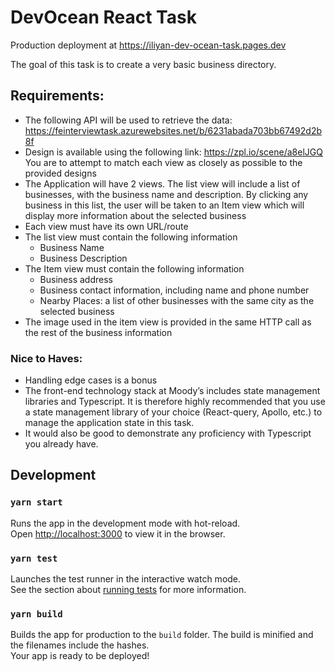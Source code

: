# DevOcean React Task

Production deployment at https://iliyan-dev-ocean-task.pages.dev

The goal of this task is to create a very basic business directory.

## Requirements:

- The following API will be used to retrieve the data:
  https://feinterviewtask.azurewebsites.net/b/6231abada703bb67492d2b8f
- Design is available using the following link: https://zpl.io/scene/a8elJGQ
  You are to attempt to match each view as closely as possible to the provided designs
- The Application will have 2 views. The list view will include a list of businesses, with the business name and description. By clicking any business in this list, the user will be taken to an Item view which will display more information about the selected business
- Each view must have its own URL/route
- The list view must contain the following information
  - Business Name
  - Business Description
- The Item view must contain the following information
  - Business address
  - Business contact information, including name and phone number
  - Nearby Places: a list of other businesses with the same city as the selected business
- The image used in the item view is provided in the same HTTP call as the rest of the business information

### Nice to Haves:

- Handling edge cases is a bonus
- The front-end technology stack at Moody’s includes state management libraries and Typescript. It is therefore highly recommended that you use a state management library of your choice (React-query, Apollo, etc.) to manage the application state in this task.
- It would also be good to demonstrate any proficiency with Typescript you already have.

## Development

### `yarn start`

Runs the app in the development mode with hot-reload.\
Open [http://localhost:3000](http://localhost:3000) to view it in the browser.

### `yarn test`

Launches the test runner in the interactive watch mode.\
See the section about [running tests](https://facebook.github.io/create-react-app/docs/running-tests) for more information.

### `yarn build`

Builds the app for production to the `build` folder.
The build is minified and the filenames include the hashes.\
Your app is ready to be deployed!
